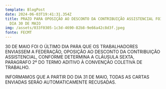 ```yaml
---
template: BlogPost
date: 2024-06-03T19:41:31.354Z
title: PRAZO PARA OPOSIÇÃO AO DESCONTO DA CONTRIBUIÇÃO ASSISTENCIAL FOI ATÉ O
  DIA 30 DE MAIO
img: /assets/033f0305-1c3d-4690-82b8-9e66a42c8d3f.jpeg
fonte: FECMT
---
```



30 DE MAIO FOI O ÚLTIMO DIA PARA QUE OS TRABALHADORES ENVIASSEM A FEDERAÇÃO, OPOSIÇÃO AO DESCONTO DA CONTRIBUIÇÃO ASSISTENCIAL, CONFORME DETERMINA A CLÁUSULA SEXTA, PARAGRAFO 2º DO TERMO ADITIVO À CONVENÇÃO COLETIVA DE TRABALHO.

INFORMAMOS QUE A PARTIR DO DIA 31 DE MAIO, TODAS AS CARTAS ENVIADAS SERÃO AUTOMATICAMENTE RECUSADAS.